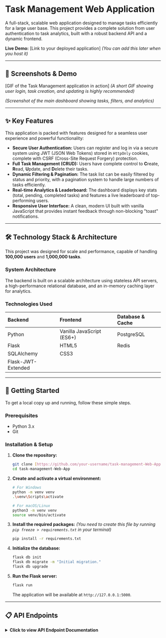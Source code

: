 # Task Management Web Application

A full-stack, scalable web application designed to manage tasks efficiently for a large user base. This project provides a complete solution from user authentication to task analytics, built with a robust backend API and a dynamic frontend.

**Live Demo:** [Link to your deployed application] *(You can add this later when you host it)*

---

## 📸 Screenshots & Demo

[GIF of the Task Management application in action]
*(A short GIF showing user login, task creation, and updating is highly recommended)*


*(Screenshot of the main dashboard showing tasks, filters, and analytics)*

---

## ✨ Key Features

This application is packed with features designed for a seamless user experience and powerful functionality:

* **Secure User Authentication:** Users can register and log in via a secure system using JWT (JSON Web Tokens) stored in `HttpOnly` cookies, complete with CSRF (Cross-Site Request Forgery) protection.
* **Full Task Management (CRUD):** Users have complete control to **C**reate, **R**ead, **U**pdate, and **D**elete their tasks.
* **Dynamic Filtering & Pagination:** The task list can be easily filtered by status and priority, with a pagination system to handle large numbers of tasks efficiently.
* **Real-time Analytics & Leaderboard:** The dashboard displays key stats (total, pending, completed tasks) and features a live leaderboard of top-performing users.
* **Responsive User Interface:** A clean, modern UI built with vanilla JavaScript that provides instant feedback through non-blocking "toast" notifications.

---

## 🛠️ Technology Stack & Architecture

This project was designed for scale and performance, capable of handling **100,000 users** and **1,000,000 tasks**.

### **System Architecture**
The backend is built on a scalable architecture using stateless API servers, a high-performance relational database, and an in-memory caching layer for analytics.



### **Technologies Used**

| Backend | Frontend | Database & Cache |
| :--- | :--- | :--- |
| Python | Vanilla JavaScript (ES6+) | PostgreSQL |
| Flask | HTML5 | Redis |
| SQLAlchemy | CSS3 | |
| Flask-JWT-Extended | | |

---

## 🚀 Getting Started

To get a local copy up and running, follow these simple steps.

### **Prerequisites**
* Python 3.x
* Git

### **Installation & Setup**

1.  **Clone the repository:**
    ```sh
    git clone [https://github.com/your-username/task-management-Web-App.git](https://github.com/your-username/task-management-Web-App.git)
    cd task-management-Web-App
    ```

2.  **Create and activate a virtual environment:**
    ```sh
    # For Windows
    python -m venv venv
    .\venv\Scripts\activate

    # For macOS/Linux
    python3 -m venv venv
    source venv/bin/activate
    ```

3.  **Install the required packages:**
    *(You need to create this file by running `pip freeze > requirements.txt` in your terminal)*
    ```sh
    pip install -r requirements.txt
    ```

4.  **Initialize the database:**
    ```sh
    flask db init
    flask db migrate -m "Initial migration."
    flask db upgrade
    ```

5.  **Run the Flask server:**
    ```sh
    flask run
    ```
    The application will be available at `http://127.0.0.1:5000`.

---

## 📋 API Endpoints

<details>
  <summary><strong>Click to view API Endpoint Documentation</strong></summary>

  ---
  
  <details>
    <summary><code>POST /api/users/register</code> - Register a new user</summary>
    <table>
      <tr>
        <td valign="top">
          <p>This endpoint allows a new user to create an account.</p>
          <strong>Request Body:</strong>
          <pre><code>{
  "name": "Test User",
  "email": "test@example.com",
  "password": "password123"
}</code></pre>
          <strong>Success Response:</strong> <code>201 Created</code>
        </td>
        <td valign="top">
          <strong>Example in Postman:</strong><br>
          <a href="https://github.com/user-attachments/assets/645441aa-8278-4ff3-95d4-718566c9616b">
            <img src="https://github.com/user-attachments/assets/645441aa-8278-4ff3-95d4-718566c9616b" alt="Register User API Screenshot" width="400"/>
          </a>
          <br><em>Click image to enlarge</em>
        </td>
      </tr>
    </table>
  </details>

  ---

  <details>
    <summary><code>POST /api/users/login</code> - Log in a user</summary>
    <table>
      <tr>
        <td valign="top">
          <p>Authenticates a user and sets the secure <code>access_token_cookie</code> and <code>csrf_access_token_cookie</code>.</p>
          <strong>Request Body:</strong>
          <pre><code>{
  "email": "test@example.com",
  "password": "password123"
}</code></pre>
          <strong>Success Response:</strong> <code>200 OK</code>
        </td>
        <td valign="top">
          <strong>Example in Postman:</strong><br>
          <a href="https://github.com/user-attachments/assets/29d6923d-26fc-4a75-9aa4-af1ef7459fad">
            <img src="https://github.com/user-attachments/assets/29d6923d-26fc-4a75-9aa4-af1ef7459fad" alt="Login API Screenshot" width="400"/>
          </a>
          <br><em>Click image to enlarge</em>
          <hr>
          <strong>Resulting Cookies:</strong><br>
          <a href="https://github.com/user-attachments/assets/e147c89e-eacc-4d8c-bcb9-a2d78f9529b5">
            <img src="https://github.com/user-attachments/assets/e147c89e-eacc-4d8c-bcb9-a2d78f9529b5" alt="Login Cookies Screenshot" width="400"/>
          </a>
          <br><em>Click image to enlarge</em>
        </td>
      </tr>
    </table>
  </details>

  ---
  
  <details>
    <summary><code>POST /api/tasks</code> - Create a new task</summary>
    <table>
      <tr>
        <td valign="top">
          <p>Creates a new task for the authenticated user. Requires the <code>X-CSRF-TOKEN</code> header.</p>
          <strong>Request Body:</strong>
          <pre><code>{
  "title": "My New Task",
  "description": "Details about the task.",
  "priority": "high"
}</code></pre>
          <strong>Success Response:</strong> <code>201 Created</code>
        </td>
        <td valign="top">
          <strong>Example in Postman:</strong><br>
          <a href="https://github.com/user-attachments/assets/edce1601-6bb5-4740-b60f-b12ba269c067">
            <img src="https://github.com/user-attachments/assets/edce1601-6bb5-4740-b60f-b12ba269c067" alt="Create Task API Screenshot" width="400"/>
          </a>
          <br><em>Click image to enlarge</em>
        </td>
      </tr>
    </table>
  </details>

  ---
 <details>
    <summary><code>GET /api/tasks</code> - Get all tasks</summary>
    <table>
      <tr>
        <td valign="top">
          <p>Retrieves a paginated and filterable list of tasks for the logged-in user.</p>
          <strong>Query Parameters:</strong>
          <ul>
            <li><code>page</code> (e.g., 1)</li>
            <li><code>limit</code> (e.g., 10)</li>
            <li><code>status</code> (e.g., "pending")</li>
            <li><code>priority</code> (e.g., "high")</li>
          </ul>
          <strong>Success Response:</strong> <code>200 OK</code>
        </td>
        <td valign="top">
          <strong>Example in Postman:</strong><br>
          <a href="https://github.com/user-attachments/assets/abf052db-a0de-41ad-adb5-f4bfa2845342">
            <img src="https://github.com/user-attachments/assets/abf052db-a0de-41ad-adb5-f4bfa2845342" alt="Get Tasks API Screenshot" width="400"/>
          </a>
          <br><em>Click image to enlarge</em>
        </td>
      </tr>
    </table>
  </details>

  ---

  <details>
    <summary><code>PUT /api/tasks/&lt;task_id&gt;</code> - Update a task</summary>
    <table>
      <tr>
        <td valign="top">
          <p>Updates a specific task. Requires the <code>X-CSRF-TOKEN</code> header.</p>
          <strong>Request Body:</strong>
          <pre><code>{
  "status": "completed",
  "priority": "low"
}</code></pre>
          <strong>Success Response:</strong> <code>200 OK</code>
        </td>
        <td valign="top">
          <strong>Example in Postman:</strong><br>
          <a href="https://github.com/user-attachments/assets/4f4328e3-bc83-4fa4-8f56-f10af7fae7fe">
            <img src="https://github.com/user-attachments/assets/4f4328e3-bc83-4fa4-8f56-f10af7fae7fe" alt="Update Task API Screenshot" width="400"/>
          </a>
          <br><em>Click image to enlarge</em>
        </td>
      </tr>
    </table>
  </details>

  ---

  <details>
    <summary><code>DELETE /api/tasks/&lt;task_id&gt;</code> - Delete a task</summary>
    <table>
      <tr>
        <td valign="top">
          <p>Deletes a specific task. Requires the <code>X-CSRF-TOKEN</code> header.</p>
          <strong>Success Response:</strong> <code>200 OK</code>
        </td>
        <td valign="top">
          <strong>Example in Postman:</strong><br>
          <a href="https://github.com/user-attachments/assets/f2eacd11-4f41-4488-bef9-5a849cf500a8">
            <img src="https://github.com/user-attachments/assets/f2eacd11-4f41-4488-bef9-5a849cf500a8" alt="Delete Task API Screenshot" width="400"/>
          </a>
          <br><em>Click image to enlarge</em>
        </td>
      </tr>
    </table>
  </details>

  ---
  
  <details>
    <summary><code>GET /api/analytics/leaderboard</code> - Get leaderboard</summary>
    <table>
      <tr>
        <td valign="top">
          <p>Retrieves a list of top users based on the number of completed tasks.</p>
          <strong>Success Response:</strong> <code>200 OK</code>
        </td>
        <td valign="top">
          <strong>Example in Postman:</strong><br>
          <a href="https://github.com/user-attachments/assets/48bb4d70-cf19-4063-ab02-83b812edc288">
            <img src="https://github.com/user-attachments/assets/48bb4d70-cf19-4063-ab02-83b812edc288" alt="Leaderboard API Screenshot" width="400"/>
          </a>
          <br><em>Click image to enlarge</em>
        </td>
      </tr>
    </table>
  </details>

</details>
